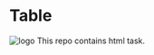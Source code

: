 # Table 
![logo](https://github.com/RayAusrukona/Optional-home-task-01/blob/main/hw-01.jpg)
This repo contains html task.
